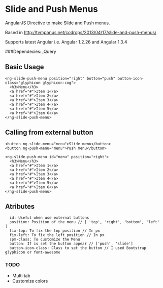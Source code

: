 Slide and Push Menus
==============

AngularJS Directive to make Slide and Push menus. 

Based in http://tympanus.net/codrops/2013/04/17/slide-and-push-menus/

Supports latest Angular i.e. Angular 1.2.26 and Angular 1.3.4

###Dependecies: jQuery

## Basic Usage

```
<ng-slide-push-menu position="right" button="push" button-icon-class="glyphicon glyphicon-cog">
  <h3>Menu</h3>
  <a href="#">Item 1</a>
  <a href="#">Item 2</a>
  <a href="#">Item 3</a>
  <a href="#">Item 4</a>
  <a href="#">Item 5</a>
  <a href="#">Item 6</a>
</ng-slide-push-menu>

```

## Calling from external button

```
<button ng-slide-menu="menu">Slide menu</button>
<button ng-push-menu="menu">Push menu</button>

<ng-slide-push-menu id="menu" position="right">
  <h3>Menu</h3>
  <a href="#">Item 1</a>
  <a href="#">Item 2</a>
  <a href="#">Item 3</a>
  <a href="#">Item 4</a>
  <a href="#">Item 5</a>
  <a href="#">Item 6</a>
</ng-slide-push-menu>
```

## Atributes

```
  id: Useful when use external buttons
  position: Position of the menu // [ 'top', 'right', 'bottom', 'left' ]
  fix-top: To fix the top position // In px
  fix-left: To fix the left position // In px
  spm-class: To customize the Menu
  button: If is set the button appear // ['push', 'slide']
  button-icon-class: Class to set the button // I used Bootstrap glyphicon or font-awesome
```

### TODO

- Multi tab
- Customize colors
